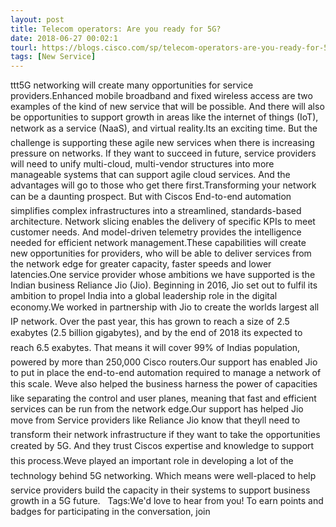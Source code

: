 ```yaml
---
layout: post
title: Telecom operators: Are you ready for 5G?
date: 2018-06-27 00:02:1
tourl: https://blogs.cisco.com/sp/telecom-operators-are-you-ready-for-5g
tags: [New Service]
---
```

ttt5G networking will create many opportunities for service providers.Enhanced mobile broadband and fixed wireless access are two examples of the kind of new service that will be possible. And there will also be opportunities to support growth in areas like the internet of things (IoT), network as a service (NaaS), and virtual reality.Its an exciting time. But the challenge is supporting these agile new services when there is increasing pressure on networks. If they want to succeed in future, service providers will need to unify multi-cloud, multi-vendor structures into more manageable systems that can support agile cloud services. And the advantages will go to those who get there first.Transforming your network can be a daunting prospect. But with Ciscos End-to-end automation simplifies complex infrastructures into a streamlined, standards-based architecture. Network slicing enables the delivery of specific KPIs to meet customer needs. And model-driven telemetry provides the intelligence needed for efficient network management.These capabilities will create new opportunities for providers, who will be able to deliver services from the network edge for greater capacity, faster speeds and lower latencies.One service provider whose ambitions we have supported is the Indian business Reliance Jio (Jio). Beginning in 2016, Jio set out to fulfil its ambition to propel India into a global leadership role in the digital economy.We worked in partnership with Jio to create the worlds largest all IP network. Over the past year, this has grown to reach a size of 2.5 exabytes (2.5 billion gigabytes), and by the end of 2018 its expected to reach 6.5 exabytes. That means it will cover 99% of Indias population, powered by more than 250,000 Cisco routers.Our support has enabled Jio to put in place the end-to-end automation required to manage a network of this scale. Weve also helped the business harness the power of capacities like separating the control and user planes, meaning that fast and efficient services can be run from the network edge.Our support has helped Jio move from Service providers like Reliance Jio know that theyll need to transform their network infrastructure if they want to take the opportunities created by 5G. And they trust Ciscos expertise and knowledge to support this process.Weve played an important role in developing a lot of the technology behind 5G networking. Which means were well-placed to help service providers build the capacity in their systems to support business growth in a 5G future.   Tags:We'd love to hear from you! To earn points and badges for participating in the conversation, join 